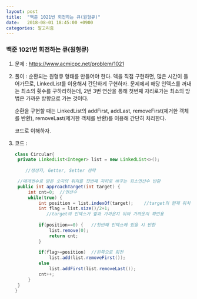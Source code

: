 ```yaml
---
layout: post
title:  "백준 1021번 회전하는 큐(원형큐)"
date:   2018-08-01 18:45:00 +0900
categories: 알고리즘
---
```

### 백준 1021번 회전하는 큐(원형큐)

1. 문제 : https://www.acmicpc.net/problem/1021

2. 풀이 : 순환되는 원형큐 형태를 만들어야 한다. 덱을 직접 구현하면, 많은 시간이 들어가므로, LinkedList를 이용해서 간단하게 구현하자. 문제에서 해당 인덱스를 꺼내는 최소의 횟수를 구하라하는데, 2번 3번 연산을 통해 첫번째 자리로가는 최소의 방법은 가까운 방향으로 가는 것이다. 

   순환을 구현할 때는 LinkedList의 addFirst, addLast, removeFirst(제거한 객체를 반환), removeLast(제거한 객체를 반환)를 이용해 간단히 처리한다.

   코드로 이해하자.

3. 코드 : 

   ```java
   class Circular{
   	private LinkedList<Integer> list = new LinkedList<>();
       
       //생성자, Getter, Setter 생략
   
   	//매개변수로 받은 숫자의 위치를 첫번째 자리로 바꾸는 최소연산수 반환 
   	public int approachTarget(int target) {
   		int cnt=0;	//연산수
   		while(true) {
   			int position = list.indexOf(target);	//target의 현재 위치
   			int flag = list.size()/2+1;	
               //target의 인덱스가 앞과 가까운지 뒤와 가까운지 확인용
   			
   			if(position==0) {	//첫번째 인덱스에 있을 시 반환
   				list.remove(0);
   				return cnt;
   			}
   			
   			if(flag>=position) 	//왼쪽으로 회전
   				list.add(list.removeFirst());
   			else 
   				list.addFirst(list.removeLast());
   			cnt++;
   		}
   	}
   }
   ```

   
